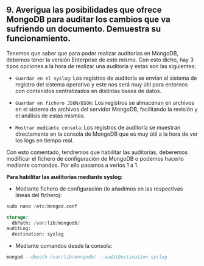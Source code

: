 ## 9. Averigua las posibilidades que ofrece MongoDB para auditar los cambios que va sufriendo un documento. Demuestra su funcionamiento.

Tenemos que saber que para poder realizar auditorías en MongoDB, debemos tener la versión Enterprise de este mismo. Con esto dicho, hay 3 tipos opciones a la hora de realizar una auditoría y estas son las siguientes:

- `Guardar en el syslog`: Los registros de auditoría se envían al sistema de registro del sistema operativo y este nos será muy útil para entornos con contenidos centralizados en distintas bases de datos.

- `Guardar en fichero JSON/BSON`: Los registros se almacenan en archivos en el sistema de archivos del servidor MongoDB, facilitando la revisión y el análisis de estas mismas.

- `Mostrar mediante consola`: Los registros de auditoría se muestran directamente en la consola de MongoDB que es muy útil a la hora de ver los logs en tiempo real.

Con esto comentado, tendremos que habilitar las auditorías, deberemos modificar el fichero de configuración de MongoDB o podemos hacerlo mediante comandos. Por ello pasamos a verlos 1 a 1.

**Para habilitar las auditorías mediante syslog:**

- Mediante fichero de configuración (lo añadimos en las respectivas líneas del fichero):

```sql
sudo nano /etc/mongod.conf

storage:
  dbPath: /var/lib/mongodb/
auditLog:
  destination: syslog
```

- Mediante comandos desde la consola:

```sql
mongod --dbpath /var/lib/mongodb/ --auditDestination syslog
```

